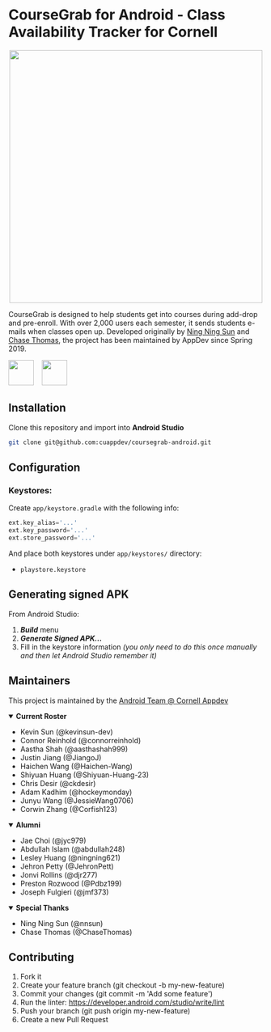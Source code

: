 # CourseGrab for Android - Class Availability Tracker for Cornell

<p align="center"><img src="gh-banner.png" width=500 /></p>

CourseGrab is designed to help students get into courses during add-drop and pre-enroll. With over 2,000 users each semester, it sends students e-mails when classes open up. Developed originally by [Ning Ning Sun](https://github.com/nnsun) and [Chase Thomas](https://github.com/ChaseThomas), the project has been maintained by AppDev since Spring 2019.

[<img src="https://upload.wikimedia.org/wikipedia/commons/7/78/Google_Play_Store_badge_EN.svg" height="50">](https://play.google.com/store/apps/details?id=com.cornellappdev.coursegrab) &nbsp;&nbsp; [<img src="https://upload.wikimedia.org/wikipedia/commons/5/5d/Available_on_the_App_Store_%28black%29.png" height="50">](https://apps.apple.com/tt/app/coursegrab/id1510823691?uo=2)

## Installation
Clone this repository and import into **Android Studio**
```bash
git clone git@github.com:cuappdev/coursegrab-android.git
```

## Configuration
### Keystores:
Create `app/keystore.gradle` with the following info:
```gradle
ext.key_alias='...'
ext.key_password='...'
ext.store_password='...'
```
And place both keystores under `app/keystores/` directory:
- `playstore.keystore`


## Generating signed APK
From Android Studio:
1. ***Build*** menu
2. ***Generate Signed APK...***
3. Fill in the keystore information *(you only need to do this once manually and then let Android Studio remember it)*

## Maintainers
This project is maintained by the [Android Team @ Cornell Appdev](https://www.cornellappdev.com/team)

<details open>
<summary><b>Current Roster</b></summary>

- Kevin Sun (@kevinsun-dev)
- Connor Reinhold (@connorreinhold)
- Aastha Shah (@aasthashah999)
- Justin Jiang (@JiangoJ)
- Haichen Wang (@Haichen-Wang)
- Shiyuan Huang (@Shiyuan-Huang-23)
- Chris Desir (@ckdesir)
- Adam Kadhim (@hockeymonday)
- Junyu Wang (@JessieWang0706)
- Corwin Zhang (@Corfish123)

</details>

<details open>
<summary><b>Alumni</b></summary>

- Jae Choi (@jyc979)
- Abdullah Islam (@abdullah248)
- Lesley Huang (@ningning621)
- Jehron Petty (@JehronPett)
- Jonvi Rollins (@djr277)
- Preston Rozwood (@Pdbz199)
- Joseph Fulgieri (@jmf373)

</details>

<details open>
<summary><b>Special Thanks</b></summary>

- Ning Ning Sun (@nnsun)
- Chase Thomas (@ChaseThomas)

 </details>


## Contributing

1. Fork it
2. Create your feature branch (git checkout -b my-new-feature)
3. Commit your changes (git commit -m 'Add some feature')
4. Run the linter: https://developer.android.com/studio/write/lint
5. Push your branch (git push origin my-new-feature)
6. Create a new Pull Request
